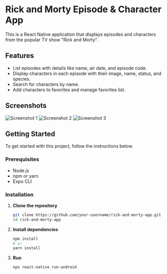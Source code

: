# Rick and Morty Episode & Character App

This is a React Native application that displays episodes and characters from the popular TV show "Rick and Morty".

## Features

- List episodes with details like name, air date, and episode code.
- Display characters in each episode with their image, name, status, and species.
- Search for characters by name.
- Add characters to favorites and manage favorites list.

## Screenshots

![Screenshot 1]([./src/assets/images/screenshot1.PNG](https://github.com/cemrecander/RickAndMorty/blob/main/src/assets/images/screenshot1.PNG))
![Screenshot 2]([./src/assets/images/screenshot2.PNG](https://github.com/cemrecander/RickAndMorty/blob/main/src/assets/images/screenshot2.PNG))
![Screenshot 3]([./src/assets/images/screenshot3.PNG](https://github.com/cemrecander/RickAndMorty/blob/main/src/assets/images/screenshot3.PNG))

## Getting Started

To get started with this project, follow the instructions below.

### Prerequisites

- Node.js
- npm or yarn
- Expo CLI

### Installation

1. **Clone the repository**

   ```bash
   git clone https://github.com/your-username/rick-and-morty-app.git
   cd rick-and-morty-app
   
2. **Install dependencies**

   ```bash
   npm install
   # or
   yarn install

3. **Run**

   ```bash
   npx react-native run-android

